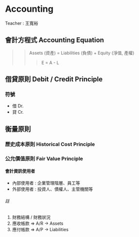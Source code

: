 # Accounting

Teacher : 王寬裕

## 會計方程式 Accounting Equation
>> Assets (資產) = Liabilities (負債) + Equity (淨值, 產權)
>>> E = A - L

## 借貸原則 Debit / Credit Principle
### 符號
- 借 Dr.
- 貸 Cr.

## 衡量原則
### 歷史成本原則 Historical Cost Principle


### 公允價值原則 Fair Value Principle

#### 會計資訊使用者
+ 內部使用者 : 企業管理階層、員工等
+ 外部使用者 : 投資人、債權人、主管機關等

###### 註
1. 財務結構 / 財務狀況
2. 應收帳款 => A/R -> Assets
3. 應付帳款 => A/P -> Liabilities